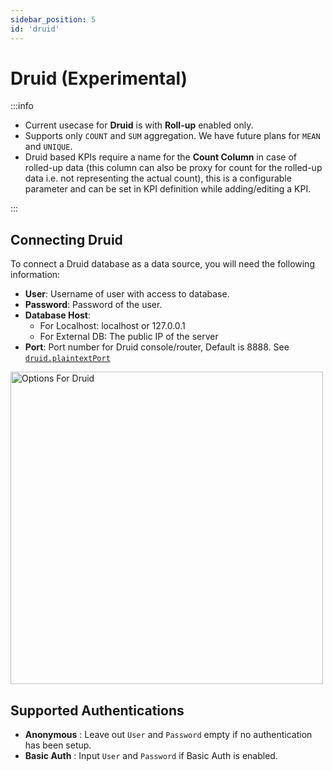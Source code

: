 ```yaml
---
sidebar_position: 5
id: 'druid'
---
```


# Druid (Experimental)

:::info

- Current usecase for <strong>Druid</strong> is with <strong>Roll-up</strong> enabled only.
- Supports only `COUNT` and `SUM` aggregation. We have future plans for `MEAN` and `UNIQUE`.
- Druid based KPIs require a name for the <strong>Count Column</strong> in case of rolled-up data (this column can also be proxy for count for the rolled-up data i.e. not representing the actual count), this is a configurable parameter and can be set in KPI definition while adding/editing a KPI.

:::


## Connecting Druid

To connect a Druid database as a data source, you will need the following information:

* **User**: Username of user with access to database.
* **Password**: Password of the user.
* **Database Host**:
    * For Localhost: localhost or 127.0.0.1
    * For External DB: The public IP of the server 
* **Port**: Port number for Druid console/router, Default is 8888. See [`druid.plaintextPort`](https://druid.apache.org/docs/latest/configuration/index.html#router)



<img alt="Options For Druid" src="/img/connecting-to-data-sources/druid.png" width="500" />


## Supported Authentications

- **Anonymous** : Leave out `User` and `Password` empty if no authentication has been setup.
- **Basic Auth** : Input `User` and `Password` if Basic Auth is enabled.


